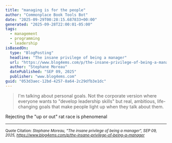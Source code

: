 ```yaml
---
title: "managing is for the people"
author: "Commonplace Book Tools Bot"
date: "2025-09-29T00:28:15.687833+00:00"
generated: "2025-09-28T22:00:01-05:00"
tags:
  - management
  - programming
  - leadership
isBasedOn:
  type: "BlogPosting"
  headline: "The insane privilege of being a manager"
  url: "https://www.blog4ems.com/p/the-insane-privilege-of-being-a-manager"
  author: "Stephane Moreau"
  datePublished: "SEP 09, 2025"
  publisher: "www.blog4ems.com"
guid: "053d3aec-12bd-4257-8a64-2c29dfb3e1dc"
---
```


> I'm talking about personal goals. Not the corporate version where everyone wants to "develop leadership skills" but real, ambitious, life-changing goals that make people light up when they talk about them.

Rejecting the "up or out" rat race is phenomenal

---

<sub>Quote Citation: <cite>Stephane Moreau, "The insane privilege of being a manager", SEP 09, 2025, <a href="https://www.blog4ems.com/p/the-insane-privilege-of-being-a-manager">https://www.blog4ems.com/p/the-insane-privilege-of-being-a-manager</a></cite></sub>
